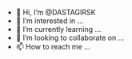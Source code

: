 - 👋 Hi, I’m @DASTAGIRSK
- 👀 I’m interested in ...
- 🌱 I’m currently learning ...
- 💞️ I’m looking to collaborate on ...
- 📫 How to reach me ...

<!---
DASTAGIRSK/DASTAGIRSK is a ✨ special ✨ repository because its `README.md` (this file) appears on your GitHub profile.
You can click the Preview link to take a look at your changes.
--->
